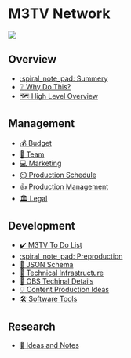M3TV Network
===
![](https://hackmd.io/_uploads/S17etZvfT.jpg)

Overview
---
- [:spiral_note_pad: Summery]([/](https://hackmd.io/)Vv8Kj6mDQg2GZZN-j4Wy0A)
- [:grey_question: Why Do This?]([/](https://hackmd.io/)rnwisHELQ26TtCHGOszloQ)
- [:world_map: High Level Overview]([/](https://hackmd.io/)qWt6aZLxSBauuf17U4XBvA)

Management
---
- [:moneybag: Budget]([/](https://hackmd.io/)XbSwFvUxTU2oRWxPDmlSqA)
- [:construction_worker: Team]([/](https://hackmd.io/)U61U5BvySqSfCL96OdjtWQ)
- [:computer: Marketing]([/](https://hackmd.io/)UAxRwnY2Q-WU_4nTcCb3dg)
- [:timer_clock: Production Schedule]([/](https://hackmd.io/)HKht1ZScSGGIFf5WpikISQ)
- [:+1: Production Management]([/](https://hackmd.io/)-ok01l7eT-GhrjcImChltA)
- [:classical_building: Legal]([/](https://hackmd.io/)2FiEYtoBRzy1nIer7FhsJQ)

Development
---
- [:heavy_check_mark: M3TV To Do List]([/](https://hackmd.io/)Q80Ku2i4TbeEXBaAwBa94Q)
- [:spiral_note_pad: Preproduction]([/](https://hackmd.io/)sp1YO46yReO9BN8cDdNxEQ)
- [:scroll: JSON Schema]([/](https://hackmd.io/)yENaTRJISROb4QCZ0bfWlg)
- [:diamond_shape_with_a_dot_inside: Technical Infrastructure]([/](https://hackmd.io/)1G-955FHRTWTfS2TEQeqYQ)
- [:movie_camera: OBS Techinal Details]([/](https://hackmd.io/)0bIg0U8vQu25Ogbaw0gcnA)
- [:bulb: Content Production Ideas]([/](https://hackmd.io/)1IzFYyMbTPq1Sj8ZXPkhoQ)
- [:hammer_and_wrench: Software Tools]([/](https://hackmd.io/)9QWtHB6-Sqix81t9FgRAfQ)


Research
---
- [:notebook_with_decorative_cover: Ideas and Notes]([/](https://hackmd.io/)oklcfua9T_O7Z20mB0X-kw)

